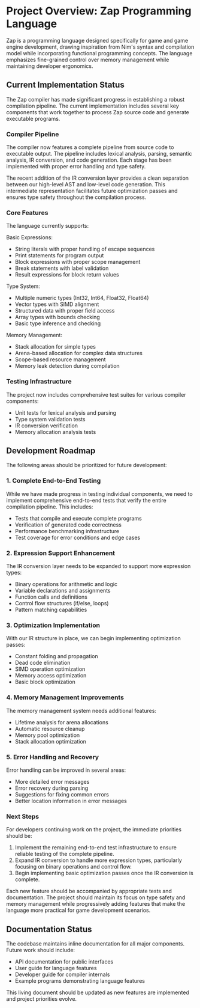 # Project Overview: Zap Programming Language
Zap is a programming language designed specifically for game and game engine development, drawing inspiration from Nim's syntax and compilation model while incorporating functional programming concepts. The language emphasizes fine-grained control over memory management while maintaining developer ergonomics.

## Current Implementation Status

The Zap compiler has made significant progress in establishing a robust compilation pipeline. The current implementation includes several key components that work together to process Zap source code and generate executable programs.

### Compiler Pipeline

The compiler now features a complete pipeline from source code to executable output. The pipeline includes lexical analysis, parsing, semantic analysis, IR conversion, and code generation. Each stage has been implemented with proper error handling and type safety.

The recent addition of the IR conversion layer provides a clean separation between our high-level AST and low-level code generation. This intermediate representation facilitates future optimization passes and ensures type safety throughout the compilation process.

### Core Features

The language currently supports:

Basic Expressions:
- String literals with proper handling of escape sequences
- Print statements for program output
- Block expressions with proper scope management
- Break statements with label validation
- Result expressions for block return values

Type System:
- Multiple numeric types (Int32, Int64, Float32, Float64)
- Vector types with SIMD alignment
- Structured data with proper field access
- Array types with bounds checking
- Basic type inference and checking

Memory Management:
- Stack allocation for simple types
- Arena-based allocation for complex data structures
- Scope-based resource management
- Memory leak detection during compilation

### Testing Infrastructure

The project now includes comprehensive test suites for various compiler components:
- Unit tests for lexical analysis and parsing
- Type system validation tests
- IR conversion verification
- Memory allocation analysis tests

## Development Roadmap

The following areas should be prioritized for future development:

### 1. Complete End-to-End Testing

While we have made progress in testing individual components, we need to implement comprehensive end-to-end tests that verify the entire compilation pipeline. This includes:
- Tests that compile and execute complete programs
- Verification of generated code correctness
- Performance benchmarking infrastructure
- Test coverage for error conditions and edge cases

### 2. Expression Support Enhancement

The IR conversion layer needs to be expanded to support more expression types:
- Binary operations for arithmetic and logic
- Variable declarations and assignments
- Function calls and definitions
- Control flow structures (if/else, loops)
- Pattern matching capabilities

### 3. Optimization Implementation

With our IR structure in place, we can begin implementing optimization passes:
- Constant folding and propagation
- Dead code elimination
- SIMD operation optimization
- Memory access optimization
- Basic block optimization

### 4. Memory Management Improvements

The memory management system needs additional features:
- Lifetime analysis for arena allocations
- Automatic resource cleanup
- Memory pool optimization
- Stack allocation optimization

### 5. Error Handling and Recovery

Error handling can be improved in several areas:
- More detailed error messages
- Error recovery during parsing
- Suggestions for fixing common errors
- Better location information in error messages

### Next Steps

For developers continuing work on the project, the immediate priorities should be:

1. Implement the remaining end-to-end test infrastructure to ensure reliable testing of the complete pipeline.
2. Expand IR conversion to handle more expression types, particularly focusing on binary operations and control flow.
3. Begin implementing basic optimization passes once the IR conversion is complete.

Each new feature should be accompanied by appropriate tests and documentation. The project should maintain its focus on type safety and memory management while progressively adding features that make the language more practical for game development scenarios.

## Documentation Status

The codebase maintains inline documentation for all major components. Future work should include:
- API documentation for public interfaces
- User guide for language features
- Developer guide for compiler internals
- Example programs demonstrating language features

This living document should be updated as new features are implemented and project priorities evolve.